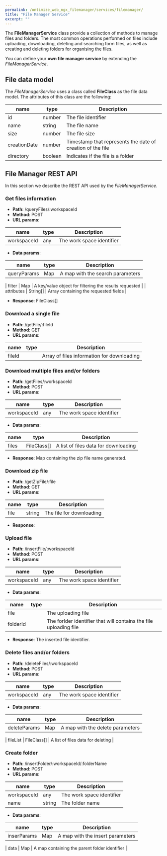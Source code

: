 ```yaml
---
permalink: /ontimize_web_ngx_filemanager/services/filemanager/
title: "File Manager Service"
excerpt: ""
---
```



The **FileManagerService** class provide a collection of methods to manage files and folders. The most common operations performed on files include uploading, downloading, deleting and searching form files, as well as creating and deleting folders for organising the files.

You can define your **own file manager service** by extending the *FileManagerService*.

## File data model

The *FileManagerService* uses a class called **FileClass** as the file data model. The attributes of this class are the following:

| name         | type    | Description                                                |
| ------------ | ------- | ---------------------------------------------------------- |
| id           | number  | The file identifier                                        |
| name         | string  | The file name                                              |
| size         | number  | The file size                                              |
| creationDate | number  | Timestamp that represents the date of creation of the file |
| directory    | boolean | Indicates if the file is a folder                          |

## File Manager REST API

In this section we describe the REST API used by the *FileManagerService*.

### Get files information

* **Path**: /queryFiles/:workspaceId
* **Method**: POST
* **URL params**:

| name        | type | Description               |
| ----------- | ---- | ------------------------- |
| workspaceId | any  | The work space identifier |

* **Data params**:

| name        | type     | Description                      |
| ----------- | -------- | -------------------------------- |
| queryParams | Map      | A map with the search parameters |

| filter      | Map      | A key/value object for filtering the results requested |
| attributes  | String[] | Array containing the requested fields                  |

* **Response**: FileClass[]


### Download a single file

* **Path**: /getFile/:fileId
* **Method**: GET
* **URL params**:

| name        | type     | Description                                |
| ----------- | -------- | ------------------------------------------ |
| fileId      |          | Array of files information for downloading |


### Download multiple files and/or folders

* **Path**: /getFiles/:workspaceId
* **Method**: POST
* **URL params**:

| name        | type | Description               |
| ----------- | ---- | ------------------------- |
| workspaceId | any  | The work space identifier |

* **Data params**:

| name  | type        | Description                          |
| ----- | ----------- | ------------------------------------ |
| files | FileClass[] | A list of files data for downloading |

* **Response**: Map containing the zip file name generated.


### Download zip file

* **Path**: /getZipFile/:file
* **Method**: GET
* **URL params**:

| name  | type   | Description              |
| ----- | ------ | ------------------------ |
| file  | string | The file for downloading |

* **Response**:


### Upload file

* **Path**: /insertFile/:workspaceId
* **Method**: POST
* **URL params**:

| name        | type | Description               |
| ----------- | ---- | ------------------------- |
| workspaceId | any  | The work space identifier |

* **Data params**:

| name     | type | Description                                                       |
| -------- | ---- | ----------------------------------------------------------------- |
| file     |      | The uploading file                                                |
| folderId |      | The forlder identifier that will contains the file uploading file |

* **Response**: The inserted file identifier.


### Delete files and/or folders

* **Path**: /deleteFiles/:workspaceId
* **Method**: POST
* **URL params**:

| name        | type | Description               |
| ----------- | ---- | ------------------------- |
| workspaceId | any  | The work space identifier |

* **Data params**:

| name         | type     | Description                      |
| ------------ | -------- | -------------------------------- |
| deleteParams | Map      | A map with the delete parameters |

| fileList | FileClass[] | A list of files data for deleting |


### Create folder

* **Path**: /insertFolder/:workspaceId/:folderName
* **Method**: POST
* **URL params**:

| name        | type   | Description               |
| ----------- | ------ | ------------------------- |
| workspaceId | any    | The work space identifier |
| name        | string | The folder name           |

* **Data params**:

| name        | type     | Description                      |
| ----------- | -------- | -------------------------------- |
| inserParams | Map      | A map with the insert parameters |

| data | Map | A map containing the parent folder identifier |
